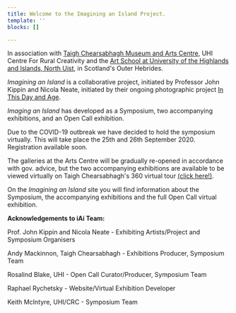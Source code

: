 ```yaml
---
title: Welcome to the Imagining an Island Project.
template: ''
blocks: []

---
```

In association with [Taigh Chearsabhagh Museum and Arts Centre](https://www.taigh-chearsabhagh.org "Taigh Chearsabhagh"), UHI Centre For Rural Creativity and the [Art School at University of the Highlands and Islands, North Uist](https://www.instagram.com/artschoolhebrides/?hl=en "Art School Hebrides"), in Scotland's Outer Hebrides.

_Imagining an Island_ is a collaborative project, initiated by Professor John Kippin and Nicola Neate, initiated by their ongoing photographic project [In This Day and Age](https://inthisdayandage.org "In This Day and Age").

_Imaging an Island_ has developed as a Symposium, two accompanying exhibitions, and an Open Call exhibition.

Due to the COVID-19 outbreak we have decided to hold the symposium virtually. This will take place the 25th and 26th September 2020. Registration available soon.

The galleries at the Arts Centre will be gradually re-opened in accordance with gov. advice, but the two accompanying exhibitions are available to be viewed virtually on Taigh Chearsabhagh's 360 virtual tour [(click here!)](https://www.taigh-chearsabhagh.org/tcvr360storage/now/?lang=en "Exhibitions virtual").

On the _Imagining an Island_ site you will find information about the Symposium, the accompanying exhibitions and the full Open Call virtual exhibition.

**Acknowledgements to iAi Team:**

Prof. John Kippin and Nicola Neate - Exhibiting Artists/Project and Symposium Organisers

Andy Mackinnon, Taigh Chearsabhagh - Exhibitions Producer, Symposium Team

Rosalind Blake, UHI - Open Call Curator/Producer, Symposium Team

Raphael Rychetsky - Website/Virtual Exhibition Developer

Keith McIntyre, UHI/CRC - Symposium Team